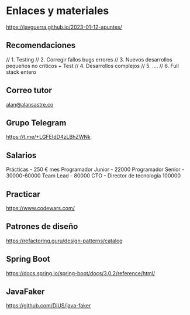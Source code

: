 
# Enlaces y materiales

https://javguerra.github.io/2023-01-12-apuntes/


## Recomendaciones

// 1. Testing
// 2. Corregir fallos bugs errores
// 3. Nuevos desarrollos pequeños no críticos + Test
// 4. Desarrollos complejos
// 5. ....
// 6. Full stack entero


## Correo tutor

alan@alansastre.co

## Grupo Telegram

https://t.me/+LGFEIdD4zLBhZWNk

## Salarios

Prácticas - 250 € mes
Programador Junior - 22000
Programador Senior - 30000-60000
Team Lead - 80000
CTO - Director de tecnología 100000


## Practicar

https://www.codewars.com/


## Patrones de diseño

https://refactoring.guru/design-patterns/catalog

## Spring Boot

https://docs.spring.io/spring-boot/docs/3.0.2/reference/html/

## JavaFaker

https://github.com/DiUS/java-faker
